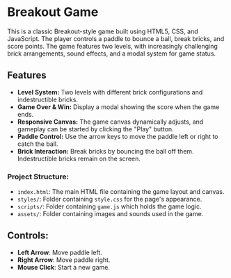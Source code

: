 # Breakout Game

This is a classic Breakout-style game built using HTML5, CSS, and JavaScript. The player controls a paddle to bounce a ball, break bricks, and score points. The game features two levels, with increasingly challenging brick arrangements, sound effects, and a modal system for game status.

## Features
- **Level System:** Two levels with different brick configurations and indestructible bricks.
- **Game Over & Win:** Display a modal showing the score when the game ends.
- **Responsive Canvas:** The game canvas dynamically adjusts, and gameplay can be started by clicking the "Play" button.
- **Paddle Control:** Use the arrow keys to move the paddle left or right to catch the ball.
- **Brick Interaction:** Break bricks by bouncing the ball off them. Indestructible bricks remain on the screen.

### Project Structure:
- `index.html`: The main HTML file containing the game layout and canvas.
- `styles/`: Folder containing `style.css` for the page's appearance.
- `scripts/`: Folder containing `game.js` which holds the game logic.
- `assets/`: Folder containing images and sounds used in the game.

## Controls:
- **Left Arrow**: Move paddle left.
- **Right Arrow**: Move paddle right.
- **Mouse Click**: Start a new game.

